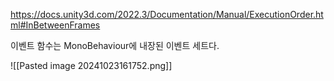 https://docs.unity3d.com/2022.3/Documentation/Manual/ExecutionOrder.html#InBetweenFrames

이벤트 함수는 MonoBehaviour에 내장된 이벤트 세트다.

![[Pasted image 20241023161752.png]]